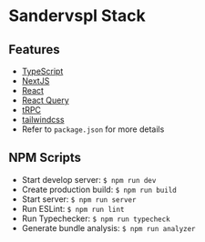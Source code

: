 # Sandervspl Stack

## Features
* [TypeScript](https://www.typescriptlang.org/)
* [NextJS](https://nextjs.org/)
* [React](https://reactjs.org/)
* [React Query](https://react-query.tanstack.com/overview)
* [tRPC](https://trpc.io/)
* [tailwindcss](https://tailwindcss.com/)
* Refer to `package.json` for more details

## NPM Scripts
* Start develop server: `$ npm run dev`
* Create production build: `$ npm run build`
* Start server: `$ npm run server`
* Run ESLint: `$ npm run lint`
* Run Typechecker: `$ npm run typecheck`
* Generate bundle analysis: `$ npm run analyzer`
